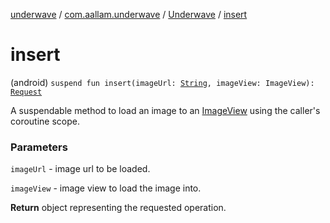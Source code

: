 [underwave](../../index.md) / [com.aallam.underwave](../index.md) / [Underwave](index.md) / [insert](./insert.md)

# insert

(android) `suspend fun insert(imageUrl: `[`String`](https://kotlinlang.org/api/latest/jvm/stdlib/kotlin/-string/index.html)`, imageView: ImageView): `[`Request`](../../com.aallam.underwave.load/-request/index.md)

A suspendable method to load an image to an [ImageView](https://developer.android.com/reference/android/widget/ImageView.html) using the caller's coroutine scope.

### Parameters

`imageUrl` - image url to be loaded.

`imageView` - image view to load the image into.

**Return**
object representing the requested operation.


